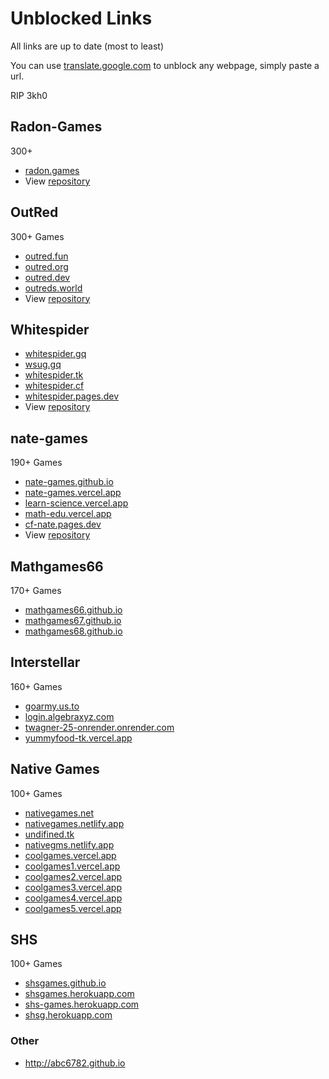 # Unblocked Links
All links are up to date
(most to least)

You can use [translate.google.com](https://translate.google.com/) to unblock any webpage, simply paste a url.

RIP 3kh0
## Radon-Games
300+
- [radon.games](https://radon.games)
- View [repository](https://github.com/Radon-Games/Radon-Games#deployment)
## OutRed
300+ Games
- [outred.fun](https://outred.fun)
- [outred.org](https://outred.org)
- [outred.dev](https://outred.dev)
- [outreds.world](https://outreds.world/)
- View [repository](https://github.com/OutRed/outredgames#readme)
## Whitespider
- [whitespider.gq](https://whitespider.gq)
- [wsug.gq](https://wsug.gq)
- [whitespider.tk](https://whitespider.tk)
- [whitespider.cf](https://whitespider.cf)
- [whitespider.pages.dev](https://whitespider.pages.dev)
- View [repository](https://github.com/whitespider-dev/whitespider#readme)
## nate-games
190+ Games
- [nate-games.github.io](https://nate-games.github.io)
- [nate-games.vercel.app](https://nate-games.vercel.app)
- [learn-science.vercel.app](https://learn-science.vercel.app)
- [math-edu.vercel.app](https://math-edu.vercel.app)
- [cf-nate.pages.dev](https://cf-nate.pages.dev)
- View [repository](https://github.com/nate-games/nate-games.github.io#readme)
## Mathgames66
170+ Games
- [mathgames66.github.io](https://mathgames66.github.io)
- [mathgames67.github.io](https://mathgames67.github.io)
- [mathgames68.github.io](https://mathgames68.github.io)

## Interstellar
160+ Games
- [goarmy.us.to](https://goarmy.us.to/)
- [login.algebraxyz.com](https://login.algebraxyz.com)
- [twagner-25-onrender.onrender.com](https://twagner-25-onrender.onrender.com/)
- [yummyfood-tk.vercel.app](https://yummyfood-tk.vercel.app/)
## Native Games
100+ Games
- [nativegames.net](https://nativegames.net)
- [nativegames.netlify.app](https://nativegames.netlify.app)
- [undifined.tk](https://www.undifined.tk/)
- [nativegms.netlify.app](https://nativegms.netlify.app/)
- [coolgames.vercel.app](https://coolgames.vercel.app)
- [coolgames1.vercel.app](https://coolgames1.vercel.app)
- [coolgames2.vercel.app](https://coolgames2.vercel.app)
- [coolgames3.vercel.app](https://coolgames3.vercel.app)
- [coolgames4.vercel.app](https://coolgames4.vercel.app)
- [coolgames5.vercel.app](https://coolgames5.vercel.app)

## SHS
100+ Games
- [shsgames.github.io](https://shsgames.github.io)
- [shsgames.herokuapp.com](https://shsgames.herokuapp.com)
- [shs-games.herokuapp.com](https://shs-games.herokuapp.com)
- [shsg.herokuapp.com](https://shsg.herokuapp.com)
### Other
- http://abc6782.github.io
